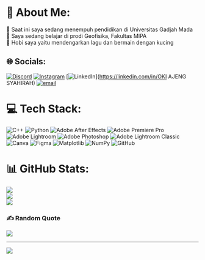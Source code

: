 # 💫 About Me:
🔭 Saat ini saya sedang menempuh pendidikan di Universitas Gadjah Mada<br>🌱 Saya sedang belajar di prodi Geofisika, Fakultas MIPA<br>💬 Hobi saya yaitu mendengarkan lagu dan bermain dengan kucing


## 🌐 Socials:
[![Discord](https://img.shields.io/badge/Discord-%237289DA.svg?logo=discord&logoColor=white)](https://discord.gg/ajengg24_85051) [![Instagram](https://img.shields.io/badge/Instagram-%23E4405F.svg?logo=Instagram&logoColor=white)](https://instagram.com/_ajengsyh) [![LinkedIn](https://img.shields.io/badge/LinkedIn-%230077B5.svg?logo=linkedin&logoColor=white)](https://linkedin.com/in/OKI AJENG SYAHIRAH) [![email](https://img.shields.io/badge/Email-D14836?logo=gmail&logoColor=white)](mailto:okiajengsyahirah@mail.ugm.ac.id) 

# 💻 Tech Stack:
![C++](https://img.shields.io/badge/c++-%2300599C.svg?style=for-the-badge&logo=c%2B%2B&logoColor=white) ![Python](https://img.shields.io/badge/python-3670A0?style=for-the-badge&logo=python&logoColor=ffdd54) ![Adobe After Effects](https://img.shields.io/badge/Adobe%20After%20Effects-9999FF.svg?style=for-the-badge&logo=Adobe%20After%20Effects&logoColor=white) ![Adobe Premiere Pro](https://img.shields.io/badge/Adobe%20Premiere%20Pro-9999FF.svg?style=for-the-badge&logo=Adobe%20Premiere%20Pro&logoColor=white) ![Adobe Lightroom](https://img.shields.io/badge/Adobe%20Lightroom-31A8FF.svg?style=for-the-badge&logo=Adobe%20Lightroom&logoColor=white) ![Adobe Photoshop](https://img.shields.io/badge/adobe%20photoshop-%2331A8FF.svg?style=for-the-badge&logo=adobe%20photoshop&logoColor=white) ![Adobe Lightroom Classic](https://img.shields.io/badge/Adobe%20Lightroom%20Classic-31A8FF.svg?style=for-the-badge&logo=Adobe%20Lightroom%20Classic&logoColor=white) ![Canva](https://img.shields.io/badge/Canva-%2300C4CC.svg?style=for-the-badge&logo=Canva&logoColor=white) ![Figma](https://img.shields.io/badge/figma-%23F24E1E.svg?style=for-the-badge&logo=figma&logoColor=white) ![Matplotlib](https://img.shields.io/badge/Matplotlib-%23ffffff.svg?style=for-the-badge&logo=Matplotlib&logoColor=black) ![NumPy](https://img.shields.io/badge/numpy-%23013243.svg?style=for-the-badge&logo=numpy&logoColor=white) ![GitHub](https://img.shields.io/badge/github-%23121011.svg?style=for-the-badge&logo=github&logoColor=white)
# 📊 GitHub Stats:
![](https://github-readme-stats.vercel.app/api?username=okiajengsyahirah&theme=jolly&hide_border=false&include_all_commits=true&count_private=false)<br/>
![](https://nirzak-streak-stats.vercel.app/?user=okiajengsyahirah&theme=jolly&hide_border=false)<br/>
![](https://github-readme-stats.vercel.app/api/top-langs/?username=okiajengsyahirah&theme=jolly&hide_border=false&include_all_commits=true&count_private=false&layout=compact)

### ✍️ Random Quote
![](https://quotes-github-readme.vercel.app/api?type=horizontal&theme=tokyonight)

---
[![](https://visitcount.itsvg.in/api?id=okiajengsyahirah&icon=7&color=5)](https://visitcount.itsvg.in)

